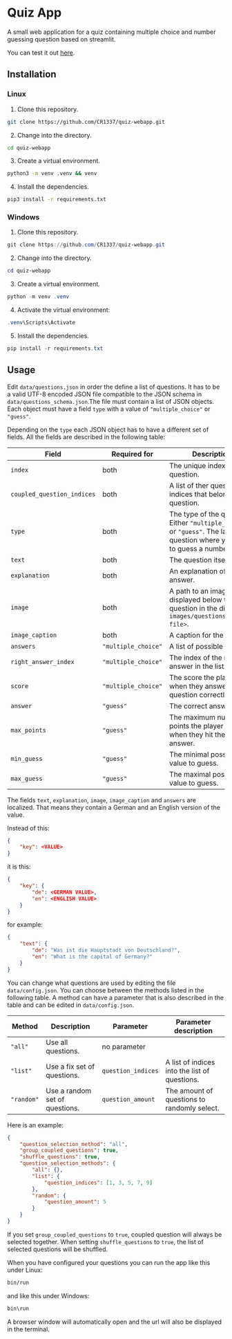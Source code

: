 # Quiz App

A small web application for a quiz containing multiple choice and number guessing question based on streamlit.

You can test it out [here](https://destatis-b14-quiz.streamlit.app/).

## Installation

### Linux

1. Clone this repository.
```bash
git clone https://github.com/CR1337/quiz-webapp.git
```

2. Change into the directory.
```bash
cd quiz-webapp
```

3. Create a virtual environment.
```bash
python3 -m venv .venv && venv
```

4. Install the dependencies.
```bash
pip3 install -r requirements.txt
```

### Windows

1. Clone this repository.
```powershell
git clone https://github.com/CR1337/quiz-webapp.git
```

2. Change into the directory.
```powershell
cd quiz-webapp
```

3. Create a virtual environment.
```powershell
python -m venv .venv
```

4. Activate the virtual environment:
```powershell
.venv\Scripts\Activate
```

5. Install the dependencies.
```powershell
pip install -r requirements.txt
```

## Usage

Edit `data/questions.json` in order the define a list of questions. It has to be a valid UTF-8 encoded JSON file compatible to the JSON schema in `data/questions_schema.json`.The file must contain a list of JSON objects. Each object must have a field `type` with a value of `"multiple_choice"` or `"guess"`.

Depending on the `type` each JSON object has to have a different set of fields. All the fields are described in the following table:

|Field                      |Required for       |Description                                                                                                                  |Localized|
|--------------------       |-------------------|-----------------------------------------------------------------------------------------------------------------------------|---------|
|`index`                    |both               |The unique index of this question.                                                                                           |no       |
|`coupled_question_indices` |both               |A list of ther questions indices that belong to this question.                                                               |no       |
|`type`                     |both               |The type of the question. Either `"multiple_choice"` or `"guess"`. The latter is a question where you have to guess a number.|no       |
|`text`                     |both               |The question itself.                                                                                                         |yes      |
|`explanation`              |both               |An explanation of the answer.                                                                                                |yes      |
|`image`                    |both               |A path to an image file displayed below the question in the directory `images/questions/<image-file>`.                       |yes      |
|`image_caption`            |both               |A caption for the image.                                                                                                     |yes      |
|`answers`                  |`"multiple_choice"`|A list of possible answers.                                                                                                  |yes      |
|`right_answer_index`       |`"multiple_choice"`|The index of the right answer in the list.                                                                                   |no       |
|`score`                    |`"multiple_choice"`|The score the player gets when they answer the question correctly.                                                           |no       |
|`answer`                   |`"guess"`          |The correct answer.                                                                                                          |no       |
|`max_points`               |`"guess"`          |The maximum number of points the player gets when they hit the correct answer.                                               |no       |
|`min_guess`                |`"guess"`          |The minimal possible value to guess.                                                                                         |no       |
|`max_guess`                |`"guess"`          |The maximal possible value to guess.                                                                                         |no       |

The fields `text`, `explanation`, `image`, `image_caption` and `answers` are localized. That means they contain a German and an English version of the value. 

Instead of this:
```json
{
    "key": <VALUE>
}
```
it is this:
```json
{
    "key": {
        "de": <GERMAN VALUE>,
        "en": <ENGLISH VALUE>
    }
}
```
for example:
```json
{
    "text": {
        "de": "Was ist die Hauptstadt von Deutschland?",
        "en": "What is the capital of Germany?"
    }
}
```

You can change what questions are used by editing the file `data/config.json`. You can choose between the methods listed in the following table. A method can have a parameter that is also described in the table and can be edited in `data/config.json`.

|Method          |Description                                              |Parameter         |Parameter description                                                                                                                                                                                  |
|----------------|---------------------------------------------------------|------------------|-------------------------------------------------------------------------------------------------------------------------------------------------------------------------------------------------------|
|`"all"`         |Use all questions.                                       |no parameter      |                                                                                                                                                                                                       |
|`"list"`        |Use a fix set of questions.                              |`question_indices`|A list of indices into the list of questions.                                                                                                                                                          |                                                                    
|`"random"`      |Use a random set of questions.                           |`question_amount` |The amount of questions to randomly select.                                                                                                                                                            |

Here is an example:
```json
{
    "question_selection_method": "all",
    "group_coupled_questions": true,
    "shuffle_questions": true,
    "question_selection_methods": {
        "all": {},
        "list": {
            "question_indices": [1, 3, 5, 7, 9]
        },
        "random": {
            "question_amount": 5
        }
    }
}
```

If you set `group_coupled_questions` to `true`, coupled question will always be selected together. When setting `shuffle_questions` to `true`, the list of selected questions will be shuffled.

When you have configured your questions you can run the app like this under Linux:
```bash
bin/run
```
and like this under Windows:
```powershell
bin\run
```

A browser window will automatically open and the url will also be displayed in the terminal.
